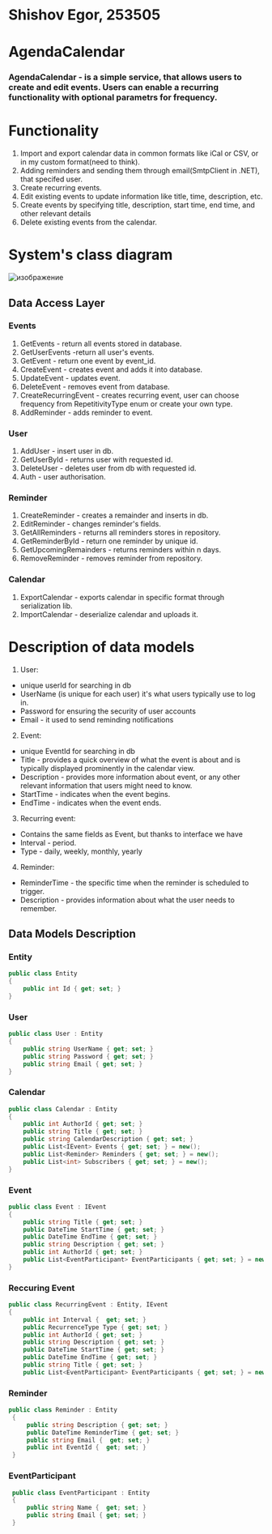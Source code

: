# Shishov Egor, 253505
# AgendaCalendar
### AgendaCalendar - is a simple service, that allows users to create and edit events. Users can enable a recurring functionality with optional parametrs for frequency.
# Functionality
   1. Import and export calendar data in common formats like iCal or CSV, or in my custom format(need to think).
   2. Adding reminders and sending them through email(SmtpClient in .NET), that specifed user.
   3. Create recurring events.
   4. Edit existing events to update information like title, time, description, etc.
   5. Create events by specifying title, description, start time, end time, and other relevant details
   6. Delete existing events from the calendar.
# System's class diagram
![изображение](https://github.com/EgrShishov/ASP.NET-AgendaCalendar/assets/112828095/68ad197f-8051-4927-ac88-933e9acebdf4)
## Data Access Layer 
 ### Events
1. GetEvents - return all events stored in database.
2. GetUserEvents -return all user's events.
3. GetEvent - return one event by event_id.
4. CreateEvent - creates event and adds it into database.
5. UpdateEvent - updates event.
6. DeleteEvent - removes event from database.
7. CreateRecurringEvent - creates recurring event, user can choose frequency from RepetitivityType enum or create your own type.
8. AddReminder - adds reminder to event.
 ### User
1. AddUser - insert user in db.
2. GetUserById - returns user with requested id.
3. DeleteUser - deletes user from db with requested id.
4. Auth - user authorisation.
 ### Reminder
1. CreateReminder - creates a remainder and inserts in db.
2. EditReminder - changes reminder's fields.
3. GetAllReminders - returns all reminders stores in repository.
4. GetReminderById - return one reminder by unique id.
5. GetUpcomingRemainders - returns reminders within n days.
6. RemoveReminder - removes reminder from repository.
 ### Calendar
1. ExportCalendar - exports calendar in specific format through serialization lib.
2. ImportCalendar - deserialize calendar and uploads it.
# Description of data models
1. User:
 - unique userId for searching in db
 - UserName (is unique for each user) it's what users typically use to log in.
 - Password for ensuring the security of user accounts
 - Email - it used to send reminding notifications
2. Event:
 - unique EventId for searching in db
 - Title - provides a quick overview of what the event is about and is typically displayed prominently in the calendar view.
 - Description - provides more information about event, or any other relevant information that users might need to know. 
 - StartTime - indicates when the event begins.
 - EndTime - indicates when the event ends.
3. Recurring event:
 - Contains the same fields as Event, but thanks to interface we have
 - Interval - period.
 - Type - daily, weekly, monthly, yearly
4. Reminder:
 - ReminderTime - the specific time when the reminder is scheduled to trigger. 
 - Description - provides information about what the user needs to remember.
## Data Models Description

### Entity

```csharp
public class Entity
{
    public int Id { get; set; }
}
```
### User

```csharp
public class User : Entity
{
    public string UserName { get; set; }
    public string Password { get; set; }
    public string Email { get; set; }
}

```
### Calendar

```csharp
public class Calendar : Entity
{
    public int AuthorId { get; set; }
    public string Title { get; set; }
    public string CalendarDescription { get; set; }
    public List<IEvent> Events { get; set; } = new();
    public List<Reminder> Reminders { get; set; } = new();
    public List<int> Subscribers { get; set; } = new();
}
```
### Event

```csharp
public class Event : IEvent
{
    public string Title { get; set; }
    public DateTime StartTime { get; set; }
    public DateTime EndTime { get; set; }
    public string Description { get; set; }
    public int AuthorId { get; set; }
    public List<EventParticipant> EventParticipants { get; set; } = new();
}
```
### Reccuring Event

```csharp
public class RecurringEvent : Entity, IEvent
{
    public int Interval {  get; set; }
    public RecurrenceType Type { get; set; }
    public int AuthorId { get; set; }
    public string Description { get; set; }
    public DateTime StartTime { get; set; }
    public DateTime EndTime { get; set; }
    public string Title { get; set; }
    public List<EventParticipant> EventParticipants { get; set; } = new();
```
### Reminder

```csharp
public class Reminder : Entity
 {
     public string Description { get; set; }
     public DateTime ReminderTime { get; set; }
     public string Email {  get; set; }
     public int EventId {  get; set; }
 }
```
### EventParticipant

```csharp
 public class EventParticipant : Entity
 {
     public string Name {  get; set; }
     public string Email { get; set; }
 }
```
